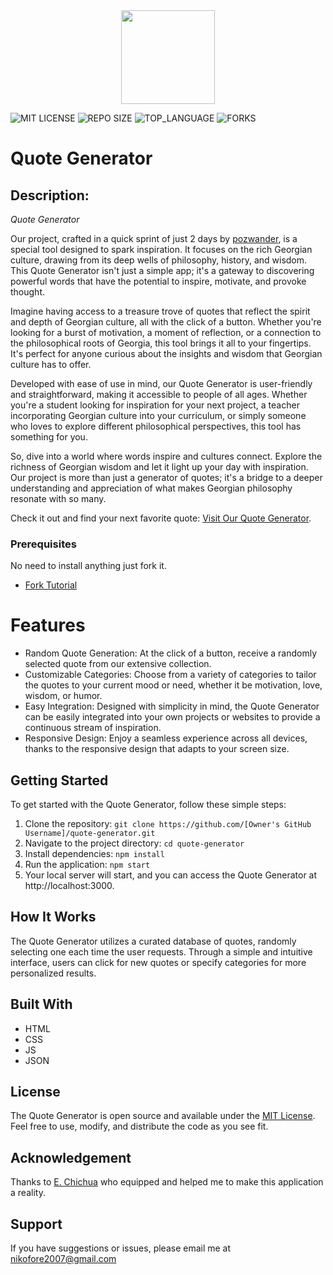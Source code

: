 <div align="center">
  <img height="150" padding-bottom="50px" src="https://media.gq-magazine.co.uk/photos/62e3a869462bbdd05e0f7ea3/1:1/w_1280,h_1280,c_limit/Batfleck_0000_MCDJULE_EC046.jpg">
</div>

![MIT LICENSE](https://img.shields.io/github/license/scottbromander/the_marketplace.svg?style=flat-square)
![REPO SIZE](https://img.shields.io/github/repo-size/scottbromander/the_marketplace.svg?style=flat-square)
![TOP_LANGUAGE](https://img.shields.io/github/languages/top/scottbromander/the_marketplace.svg?style=flat-square)
![FORKS](https://img.shields.io/github/forks/scottbromander/the_marketplace.svg?style=social)

# Quote Generator

## Description:

_Quote Generator_

Our project, crafted in a quick sprint of just 2 days by [pozwander](https://github.com/pozwander), is a special tool designed to spark inspiration. It focuses on the rich Georgian culture, drawing from its deep wells of philosophy, history, and wisdom. This Quote Generator isn't just a simple app; it's a gateway to discovering powerful words that have the potential to inspire, motivate, and provoke thought.

Imagine having access to a treasure trove of quotes that reflect the spirit and depth of Georgian culture, all with the click of a button. Whether you're looking for a burst of motivation, a moment of reflection, or a connection to the philosophical roots of Georgia, this tool brings it all to your fingertips. It's perfect for anyone curious about the insights and wisdom that Georgian culture has to offer.

Developed with ease of use in mind, our Quote Generator is user-friendly and straightforward, making it accessible to people of all ages. Whether you're a student looking for inspiration for your next project, a teacher incorporating Georgian culture into your curriculum, or simply someone who loves to explore different philosophical perspectives, this tool has something for you.

So, dive into a world where words inspire and cultures connect. Explore the richness of Georgian wisdom and let it light up your day with inspiration. Our project is more than just a generator of quotes; it's a bridge to a deeper understanding and appreciation of what makes Georgian philosophy resonate with so many.

Check it out and find your next favorite quote: [Visit Our Quote Generator](https://pozwander.github.io/Quote-Generator/).

### Prerequisites

No need to install anything just fork it.

- [Fork Tutorial](https://docs.github.com/en/pull-requests/collaborating-with-pull-requests/working-with-forks/fork-a-repo)

# Features

- Random Quote Generation: At the click of a button, receive a randomly selected quote from our extensive collection.
- Customizable Categories: Choose from a variety of categories to tailor the quotes to your current mood or need, whether it be motivation, love, wisdom, or humor.
- Easy Integration: Designed with simplicity in mind, the Quote Generator can be easily integrated into your own projects or websites to provide a continuous stream of inspiration.
- Responsive Design: Enjoy a seamless experience across all devices, thanks to the responsive design that adapts to your screen size.

## Getting Started

To get started with the Quote Generator, follow these simple steps:

1. Clone the repository: `git clone https://github.com/[Owner's GitHub Username]/quote-generator.git`
2. Navigate to the project directory: `cd quote-generator`
3. Install dependencies: `npm install`
4. Run the application: `npm start`
5. Your local server will start, and you can access the Quote Generator at http://localhost:3000.

## How It Works

The Quote Generator utilizes a curated database of quotes, randomly selecting one each time the user requests. Through a simple and intuitive interface, users can click for new quotes or specify categories for more personalized results.

## Built With

- HTML
- CSS
- JS
- JSON

## License

The Quote Generator is open source and available under the [MIT License](https://github.com/[pozwander/Quote-Generator/blob/main/LICENSE). Feel free to use, modify, and distribute the code as you see fit.

## Acknowledgement

Thanks to [E. Chichua](https://ge.linkedin.com/in/etuna-chichua-534573131) who equipped and helped me to make this application a reality.

## Support

If you have suggestions or issues, please email me at [nikofore2007@gmail.com](www.google.com)

